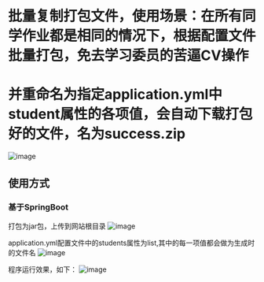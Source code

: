 # 批量复制打包文件，使用场景：在所有同学作业都是相同的情况下，根据配置文件批量打包，免去学习委员的苦逼CV操作
# 并重命名为指定application.yml中student属性的各项值，会自动下载打包好的文件，名为success.zip
![image](https://user-images.githubusercontent.com/59493932/202903760-bd7cfd39-88b5-4f23-9acf-2f9d6c68e544.png)

## 使用方式
### 基于SpringBoot
打包为jar包，上传到网站根目录
![image](https://user-images.githubusercontent.com/59493932/203309545-bea883c2-6270-401f-ae46-83b4d5cce78c.png)

application.yml配置文件中的students属性为list,其中的每一项值都会做为生成时的文件名
![image](https://user-images.githubusercontent.com/59493932/203309729-95587b45-6a2b-4bc5-8a5a-2a6270b294bb.png)

程序运行效果，如下：
![image](https://user-images.githubusercontent.com/59493932/203310923-5c08f033-f5be-4ad9-9ff6-9f25a00aab38.png)
